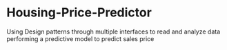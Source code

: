 # Housing-Price-Predictor
Using Design patterns through multiple interfaces to read and analyze data performing a predictive model to predict sales price
